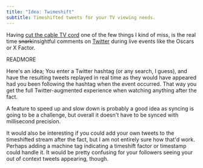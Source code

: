 ```yaml
---
title: "Idea: Twimeshift"
subtitle: Timeshifted tweets for your TV viewing needs.
---
```

Having [cut the cable TV cord](https://www.google.dk/search?q=cutting+the+cord) one of the few things I kind of miss, is the real time <del>snark</del>insightful comments on [Twitter](http://twitter.com) during live events like the Oscars or X Factor.

READMORE

Here's an idea; You enter a Twitter hashtag (or any search, I guess), and have the resulting tweets replayed in real time 
as they would have appeared had you been following the hashtag when the event occurred. That way you get the full Twitter-augmented experience when watching anything after the fact.

A feature to speed up and slow down is probably a good idea as syncing is going to be a challenge, but overall it doesn't have to be synced with millisecond precision.

It would also be interesting if you could add your own tweets to the timeshifted stream after the fact, but I am not entirely sure how that'd work. Perhaps adding a machine tag indicating a timeshift factor or timestamp could handle it. It would be pretty confusing for your followers seeing your out of context tweets appearing, though.
